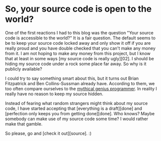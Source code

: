 So, your source code is open to the world?
==========================================

One of the first reactions I had to this blog was the question "Your source code is accessible to the world?" It is a fair question. The default seems to be to keep your source code locked away and only show it off if you are really proud and you have double checked that you can't make any money from it. I am not hoping to make any money from this project, but I know that at least in some ways [my source code is really ugly][02]. I should be hiding my source code under a rock some place far away. So why is it publicly available?

I could try to say something smart about this, but it turns out Brian Fitzpatrick and Ben Collins-Sussman already have. According to them, we too often compare ourselves to the [mythical genius programmer][myth]. In reality I really have no reason to keep my source hidden.

Instead of fearing what random strangers might think about my source code, I have started accepting that [everything is a draft][done] and [perfection only keeps you from getting done][done]. Who knows? Maybe somebody can make use of my source code some time? I would rather make that gamble.

So please, go and [check it out][source]. :)


[myth]: http://code.google.com/events/io/sessions/MythGeniusProgrammer.html
